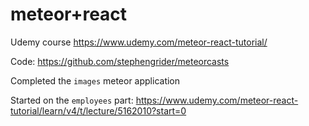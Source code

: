 meteor+react
============

Udemy course https://www.udemy.com/meteor-react-tutorial/

Code: https://github.com/stephengrider/meteorcasts

Completed the `images` meteor application

Started on the `employees` part:
https://www.udemy.com/meteor-react-tutorial/learn/v4/t/lecture/5162010?start=0
